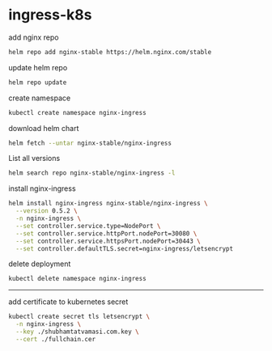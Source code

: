 # ingress-k8s

add nginx repo
```bash
helm repo add nginx-stable https://helm.nginx.com/stable
```

update helm repo
```bash
helm repo update
```

create namespace
```bash
kubectl create namespace nginx-ingress
```

download helm chart
```bash
helm fetch --untar nginx-stable/nginx-ingress
```

List all versions
```bash
helm search repo nginx-stable/nginx-ingress -l
```

install nginx-ingress
```bash
helm install nginx-ingress nginx-stable/nginx-ingress \
  --version 0.5.2 \
  -n nginx-ingress \
  --set controller.service.type=NodePort \
  --set controller.service.httpPort.nodePort=30080 \
  --set controller.service.httpsPort.nodePort=30443 \
  --set controller.defaultTLS.secret=nginx-ingress/letsencrypt
```

delete deployment
```bash
kubectl delete namespace nginx-ingress
```
---

add certificate to kubernetes secret
```bash
kubectl create secret tls letsencrypt \
  -n nginx-ingress \
  --key ./shubhamtatvamasi.com.key \
  --cert ./fullchain.cer
```


